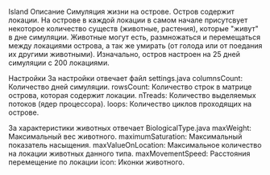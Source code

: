 Island
Описание
Симуляция жизни на острове.
Остров содержит локации.
На острове в каждой локации в самом начале присутсвует некоторое количество существ (животные, растения), которые "живут" в дне симуляции.
Животные могут есть, размножаться и перемещаться между локациями острова, а так же умирать (от голода или от поедания их другими животными).
Изначально, остров настроен на 25 дней симуляции с 200 локациями.

Настройки
За настройки отвечает файл settings.java
columnsCount: Количество дней симуляции.
rowsCount: Количество строк в матрице острова, которая содержит локации.
nTreads: Количество выделяемых потоков (ядер процессора).
loops: Количество циклов проходящих на острове.

За характеристики животных отвечает BiologicalType.java
maxWeight: Максимальный вес животного.
maximumSaturation: Максимальный показатель насыщения.
maxValueOnLocation: Максимальное количество на локации животных данного типа.
maxMovementSpeed: Расстояния перемещение по локации
icon: Иконки животного.
